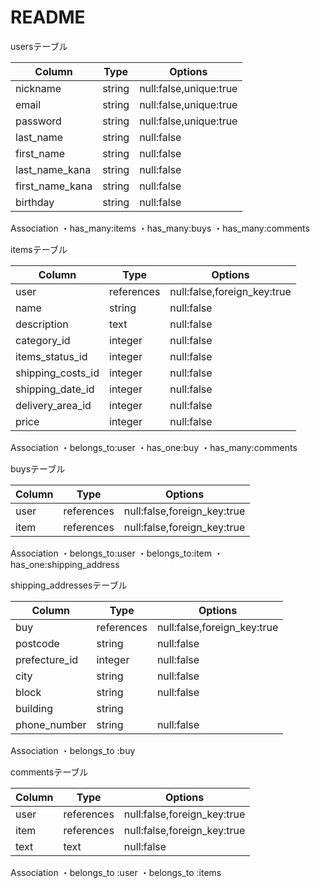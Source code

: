 # README

usersテーブル
           
Column              | Type         | Options                |
--------------------|--------------|------------------------|
nickname            | string       | null:false,unique:true |
email               | string       | null:false,unique:true |
password            | string       | null:false,unique:true |
last_name           | string       | null:false             |
first_name          | string       | null:false             |
last_name_kana      | string       | null:false             |
first_name_kana     | string       | null:false             |
birthday            | string       | null:false             |

Association
・has_many:items
・has_many:buys
・has_many:comments


itemsテーブル

Column              | Type         | Options                     |
--------------------|--------------|-----------------------------|
user                | references   | null:false,foreign_key:true | 
name                | string       | null:false                  | 
description         | text         | null:false                  |  
category_id         | integer      | null:false                  | 
items_status_id     | integer      | null:false                  | 
shipping_costs_id   | integer      | null:false                  |  
shipping_date_id    | integer      | null:false                  |  
delivery_area_id    | integer      | null:false                  |  
price               | integer      | null:false                  |  

Association
・belongs_to:user
・has_one:buy
・has_many:comments


buysテーブル

Column              | Type         | Options                     |
--------------------|--------------|-----------------------------|
user                | references   | null:false,foreign_key:true |
item                | references   | null:false,foreign_key:true |

Association
・belongs_to:user
・belongs_to:item
・has_one:shipping_address


shipping_addressesテーブル

Column              | Type         | Options                     |
--------------------|--------------|-----------------------------|
buy                 | references   | null:false,foreign_key:true |
postcode            | string       | null:false                  | 
prefecture_id       | integer      | null:false                  | 
city                | string       | null:false                  |
block               | string       | null:false                  |
building            | string       |                             |
phone_number        | string       | null:false                  |

Association
・belongs_to :buy


commentsテーブル

Column              | Type         | Options                     |
--------------------|--------------|-----------------------------|
user                | references   | null:false,foreign_key:true | 
item                | references   | null:false,foreign_key:true | 
text                | text         | null:false                  |             

Association
・belongs_to :user
・belongs_to :items

